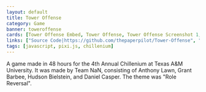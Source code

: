 ```yaml
---
layout: default
title: Tower Offense
category: Game
banner: toweroffense
cards: [Tower Offense Embed, Tower Offense, Tower Offense Screenshot 1, Tower Offense Screenshot 2, Tower Offense Screenshot 3]
links: ["Source Code|https://github.com/thepaperpilot/Tower-Offense", "Store Page|https://thepaperpilot.itch.io/tower-offense"]
tags: [javascript, pixi.js, chillenium]
---
```

A game made in 48 hours for the 4th Annual Chillenium at Texas A&M University. It was made by Team NaN, consisting of Anthony Lawn, Grant Barbee, Hudson Bielstein, and Daniel Casper. The theme was "Role Reversal". 
